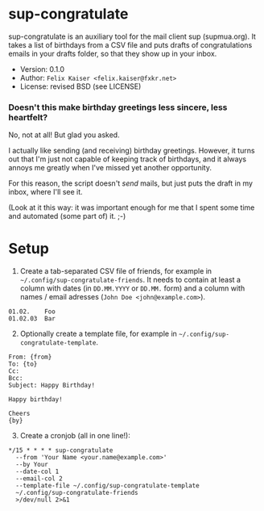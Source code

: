 # sup-congratulate

sup-congratulate is an auxiliary tool for the mail client sup (supmua.org).
It takes a list of birthdays from a CSV file and puts drafts of congratulations
emails in your drafts folder, so that they show up in your inbox.

* Version: 0.1.0
* Author: `Felix Kaiser <felix.kaiser@fxkr.net>`
* License: revised BSD (see LICENSE)


### Doesn't this make birthday greetings less sincere, less heartfelt?

No, not at all! But glad you asked.

I actually like sending (and receiving) birthday greetings.
However, it turns out that I'm just not capable of keeping track of birthdays,
and it always annoys me greatly when I've missed yet another opportunity.

For this reason, the script doesn't *send* mails,
but just puts the draft in my inbox, where I'll see it.

(Look at it this way: it was important enough for me that I spent
some time and automated (some part of) it. ;-)


# Setup

1. Create a tab-separated CSV file of friends, for example in
   `~/.config/sup-congratulate-friends`. It needs to contain at least
   a column with dates (in `DD.MM.YYYY` or `DD.MM.` form) and a column
   with names / email adresses (`John Doe <john@example.com>`).

  ```
  01.02.	Foo
  01.02.03	Bar
  ```

2. Optionally create a template file, for example in
   `~/.config/sup-congratulate-template`.

  ```
  From: {from}
  To: {to}
  Cc:
  Bcc:
  Subject: Happy Birthday!

  Happy birthday!

  Cheers
  {by}
  ```

3. Create a cronjob (all in one line!):

  ```
  */15 * * * * sup-congratulate
    --from 'Your Name <your.name@example.com>'
    --by Your
    --date-col 1
    --email-col 2
    --template-file ~/.config/sup-congratulate-template
    ~/.config/sup-congratulate-friends
    >/dev/null 2>&1
  ```

